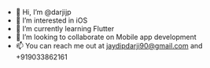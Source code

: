 - 👋 Hi, I’m @darjijp
- 👀 I’m interested in iOS
- 🌱 I’m currently learning Flutter
- 💞️ I’m looking to collaborate on Mobile app development
- 📫 You can reach me out at jaydipdarji90@gmail.com and +919033862161

<!---
darjijp/darjijp is a ✨ special ✨ repository because its `README.md` (this file) appears on your GitHub profile.
You can click the Preview link to take a look at your changes.
--->

